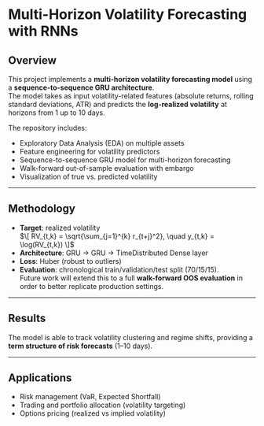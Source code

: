 # Multi-Horizon Volatility Forecasting with RNNs

## Overview
This project implements a **multi-horizon volatility forecasting model** using a **sequence-to-sequence GRU architecture**.  
The model takes as input volatility-related features (absolute returns, rolling standard deviations, ATR) and predicts the **log-realized volatility** at horizons from 1 up to 10 days.  

The repository includes:
- Exploratory Data Analysis (EDA) on multiple assets  
- Feature engineering for volatility predictors  
- Sequence-to-sequence GRU model for multi-horizon forecasting  
- Walk-forward out-of-sample evaluation with embargo  
- Visualization of true vs. predicted volatility  

---

## Methodology
- **Target**: realized volatility  
  $\[
  RV_{t,k} = \sqrt{\sum_{j=1}^{k} r_{t+j}^2}, \quad y_{t,k} = \log(RV_{t,k})
  \]$  
- **Architecture**: GRU → GRU → TimeDistributed Dense layer  
- **Loss**: Huber (robust to outliers)  
- **Evaluation**: chronological train/validation/test split (70/15/15).  
  Future work will extend this to a full **walk-forward OOS evaluation** in order to better replicate production settings.

---

## Results
The model is able to track volatility clustering and regime shifts, providing a **term structure of risk forecasts** (1–10 days).  

---

## Applications
- Risk management (VaR, Expected Shortfall)  
- Trading and portfolio allocation (volatility targeting)  
- Options pricing (realized vs implied volatility)  
